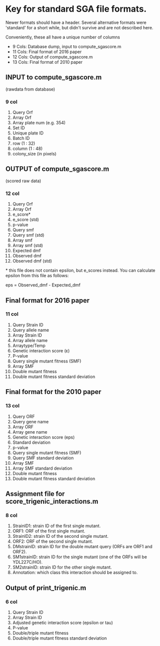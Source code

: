 Key for standard SGA file formats. 
===================================

Newer formats should have a header. Several alternative
formats were 'standard' for a short while, but didn't 
survive and are not described here.

Conveniently, these all have a unique number of columns
* 9  Cols: Database dump, input to compute_sgascore.m
* 11 Cols: Final format of 2016 paper
* 12 Cols: Output of compute_sgascore.m
* 13 Cols: Final format of 2010 paper


INPUT to compute_sgascore.m
---------------------------
(rawdata from database)

### 9 col 
1. Query Orf
2. Array Orf
3. Array plate num (e.g. 354)
4. Set ID
5. Unique plate ID
6. Batch ID
7. row    (1 : 32)
8. column (1 : 48)
9. colony_size (in pixels)

OUTPUT of compute_sgascore.m 
-----------------------------
(scored raw data)

### 12 col
1. Query Orf
2. Array Orf
3. e_score\*
4. e_score (std)
5. p-value
6. Query smf
7. Query smf (std)
8. Array smf 
9. Array smf (std)
0. Expected dmf
11. Observed dmf
12. Observed dmf (std)

\* this file does not contain epsilon, but e_scores
instead. You can calculate epsilon from this 
file as follows:

eps = Observed_dmf - Expected_dmf

Final format for 2016 paper
---------------------------
### 11 col
1. Query Strain ID
2. Query allele name
3. Array Strain ID
4. Array allele name
5. Arraytype/Temp
6. Genetic interaction score (ε)
7. P-value
8. Query single mutant fitness (SMF)
9. Array SMF
10. Double mutant fitness
11. Double mutant fitness standard deviation

Final format for the 2010 paper
-------------------------------
### 13 col
1. Query ORF
2. Query gene name
3. Array ORF
4. Array gene name
5. Genetic interaction score (eps)
6. Standard deviation
7. p-value
8. Query single mutant fitness (SMF)
9. Query SMF standard deviation
10. Array SMF
11. Array SMF standard deviation
12. Double mutant fitness
13. Double mutant fitness standard deviation 

Assignment file for score_trigenic_interactions.m
-------------------------------------------------
### 8 col
1. StrainID1: strain ID of the first single mutant.
2. ORF1: ORF of the first single mutant.
3. StrainID2: strain ID of the second single mutant.
4. ORF2: ORF of the second single mutant.
5. DMstrainID: strain ID for the double mutant query (ORFs are ORF1 and ORF2).
6. SM1strainID: strain ID for the single mutant (one of the ORFs will be YDL227C/HO).
7. SM2strainID: strain ID for the other single mutant.
8. Annotation: which class this interaction should be assigned to.

Output of print_trigenic.m
--------------------------
### 6 col
1. Query Strain ID
2. Array Strain ID
3. Adjusted genetic interaction score (epsilon or tau)
4. P-value
5. Double/triple mutant fitness
6. Double/triple mutant fitness standard deviation

